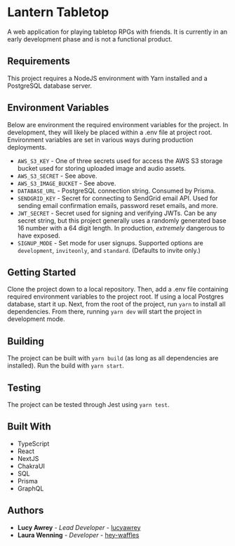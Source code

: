 # Lantern Tabletop
A web application for playing tabletop RPGs with friends. It is currently in an early development phase and is not a functional product.

## Requirements
This project requires a NodeJS environment with Yarn installed and a PostgreSQL database server.

## Environment Variables
Below are environment the required environment variables for the project. In development, they will likely be placed within a .env file at project root. Environment variables are set in various ways during production deployments.

* `AWS_S3_KEY` - One of three secrets used for access the AWS S3 storage bucket used for storing uploaded image and audio assets.
* `AWS_S3_SECRET` - See above.
* `AWS_S3_IMAGE_BUCKET` - See above.
* `DATABASE_URL` - PostgreSQL connection string. Consumed by Prisma.
* `SENDGRID_KEY` - Secret for connecting to SendGrid email API. Used for sending email confirmation emails, password reset emails, and more.
* `JWT_SECRET` - Secret used for signing and verifying JWTs. Can be any secret string, but this project generally uses a randomly generated base 16 number with a 64 digit length. In production, *extremely* dangerous to have exposed.
* `SIGNUP_MODE` - Set mode for user signups. Supported options are `development`, `inviteonly`, and `standard`. (Defaults to invite only.)


## Getting Started
Clone the project down to a local repository. Then, add a .env file containing required environment variables to the project root. If using a local Postgres database, start it up. Next, from the root of the project, run `yarn` to install all dependencies. From there, running `yarn dev` will start the project in development mode.

## Building
The project can be built with `yarn build` (as long as all dependencies are installed). Run the build with `yarn start`.

## Testing
The project can be tested through Jest using `yarn test`.

## Built With
* TypeScript
* React
* NextJS
* ChakraUI
* SQL 
* Prisma
* GraphQL

## Authors
* **Lucy Awrey** - *Lead Developer* - [lucyawrey](https://github.com/lucyawrey)
* **Laura Wenning** - *Developer* - [hey-waffles](https://github.com/hey-waffles)
